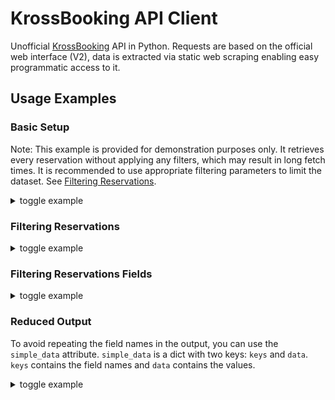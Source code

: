 # KrossBooking API Client

Unofficial [KrossBooking](https://www.krossbooking.com/) API in Python. Requests are based on the official web interface (V2), data is extracted via static web scraping enabling easy programmatic access to it.

## Usage Examples
### Basic Setup
Note: This example is provided for demonstration purposes only. It retrieves every reservation without applying any filters, which may result in long fetch times. It is recommended to use appropriate filtering parameters to limit the dataset. See [Filtering Reservations](#filtering-reservations).

<details>
<summary>toggle example</summary>

```python
from krossApy import KrossAPI

with KrossAPI("hotel_id") as api:
    api.login("username", "password")
    reservations = api.get_reservations()

print(reservations)
```
#### Output
Note: Default fields are used when none are specified. See [Filtering Reservations Fields](#filtering-reservations-fields).
```json
[
    {
        "code": "1234/5678",
        "channel": "Booking.com",
        "arrival": "01/01/2025",
        "departure": "02/01/2025",
        "guest_portal_link": "https://guestportallink",
        "email": "jhon@doe.com",
        "telephone": "1234567890"
    },
    ...
]
```
    
</details>

### Filtering Reservations
<details>
    <summary>toggle example</summary>

```python
from krossApy import KrossAPI, Fields, build_filter, Reservations
from datetime import datetime

with KrossAPI("hotel_id") as api:

    api.login("username", "password")

    today = datetime.now().strftime("%d/%m/%Y")
    filter = build_filter(field=Fields.ARRIVAL, condition=">=", value=today)
    filters = [filter]

    reservations: Reservations = api.get_reservations(filters = filters)

print(reservations)
```
    
</details>

### Filtering Reservations Fields
<details>
    <summary>toggle example</summary>

```python
from krossApy import KrossAPI, Fields, build_filter, Reservations

with KrossAPI("hotel_id") as api:
    api.login("username", "password")

    reservations: Reservations = api.get_reservations(
        fields = [
            Fields.CODE,
            Fields.TELEPHONE,
        ]
    )

print(reservations)
```
#### Output
```json
[
    {
        "code": "1234/5678",
        "telephone": "1234567890"
    },
    ...
]
```
    
</details>

### Reduced Output
To avoid repeating the field names in the output, you can use the `simple_data` attribute.
`simple_data` is a dict with two keys: `keys` and `data`. `keys` contains the field names and `data` contains the values.
<details>
    <summary>toggle example</summary>

```python
from krossApy import KrossAPI, Fields, build_filter, Reservations
import json
with KrossAPI("hotel_id") as api:
    api.login("username", "password")

    reservations: Reservations = api.get_reservations(
        fields = [
            Fields.CODE,
            Fields.TELEPHONE,
        ]
    )

print(json.dumps(reservations.simple_data, indent=4))
```
#### Output
```json
{
    "keys": ["code", "telephone"],
    "data": [
        ["1234/5678", "1234567890"],
        ["5678/1234", "0987654321"],
        ...
    ]
}
```
## Installation

```bash
pip install krossApy
```